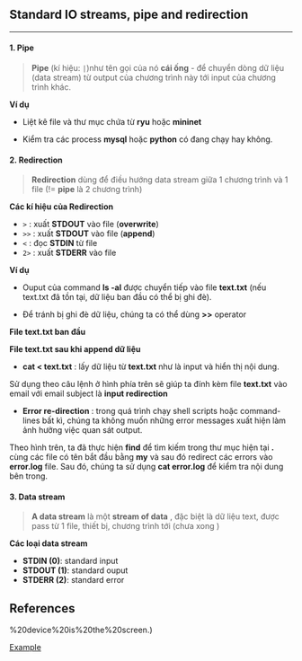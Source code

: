 ## Standard IO streams, pipe and redirection
___
#### 1. Pipe
> **Pipe** (kí hiệu: `|`)như tên gọi của nó **cái ống** - để chuyển dòng dữ liệu (data stream) từ output của chương trình này tới input của chương trình khác.

**Ví dụ**
+ Liệt kê file và thư mục chứa từ **ryu** hoặc **mininet**
![]()

+ Kiểm tra các process **mysql** hoặc **python** có đang chạy hay không.
![]()


#### 2. Redirection
> **Redirection** dùng để điều hướng data stream giữa 1 chương trình và 1 file (!= **pipe** là 2 chương trình)

**Các kí hiệu của Redirection**
- `>` : xuất **STDOUT** vào file (**overwrite**)
- `>>` : xuất **STDOUT** vào file (**append**)
- `<` : đọc **STDIN** từ file
- `2>` : xuất **STDERR** vào file

**Ví dụ**
+ Ouput của command **ls -al** được chuyển tiếp vào file **text.txt** (nếu text.txt đã tồn tại, dữ liệu ban đầu có thể bị ghi đè).
![]()

+ Để tránh bị ghi đè dữ liệu, chúng ta có thể dùng **>>** operator

**File text.txt ban đầu** 
![]()

**File text.txt sau khi append dữ liệu**
![]()

+ **cat < text.txt** : lấy dữ liệu từ **text.txt** như là input và hiển thị nội dung.
![]()

Sử dụng theo câu lệnh ở hình phía trên sẽ giúp ta đính kèm file **text.txt** vào email với email subject là **input redirection**
+ **Error re-direction** : trong quá trình chạy shell scripts hoặc command-lines bất kì, chúng ta không muốn những error messages xuất hiện làm ảnh hưởng việc quan sát output.
![]()

Theo hình trên, ta đã thực hiện **find** để tìm kiếm trong thư mục hiện tại **.** cùng các file có tên bắt đầu bằng **my** và sau đó redirect các errors vào **error.log** file. Sau đó, chúng ta sử dụng **cat error.log** để kiểm tra nội dung bên trong.
#### 3. Data stream
> **A data stream** là một **stream of data** , đặc biệt là dữ liệu text, được pass từ 1 file, thiết bị, chương trình tới (chưa xong )

**Các loại data stream**
- **STDIN (0)**: standard input
- **STDOUT (1)**: standard ouput
- **STDERR (2)**: standard error


## References
[](https://www.guru99.com/linux-redirection.html#:~:text=Redirection%20is%20a%20feature%20in,stdout)%20device%20is%20the%20screen.)

[](https://viblo.asia/p/linux-tips-su-dung-piping-redirection-filters-trong-command-line-maGK7LYBZj2)

[Example](https://www.javatpoint.com/linux-input-redirection)

